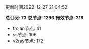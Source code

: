 更新时间2022-12-27 21:04:52

**总订阅: 73**
**总节点: 1296**
**有效节点: 319**
- trojan节点: 41
- ss节点: 106
- v2ray节点: 172
